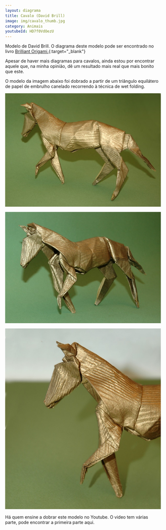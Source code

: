 ```yaml
---
layout: diagrama
title: Cavalo (David Brill)
image: img/cavalo_thumb.jpg
category: Animais
youtubeId: HD7f0VdOezU
---
```


Modelo de David Brill. O diagrama deste modelo pode ser encontrado no livro [Brilliant Origami.](https://www.amazon.co.uk/Brilliant-Origami-Collection-Original-Designs/dp/0870408968/ref=as_li_ss_tl?s=books&ie=UTF8&qid=1522480701&sr=1-10&keywords=david+brill&linkCode=ll1&tag=dobrarpapel-21&linkId=d81e37feab0fd392f8df746ba484c69e){:target="_blank"} 

Apesar de haver mais diagramas para cavalos, ainda estou por encontrar aquele que, na minha opinião, dê um resultado mais real que mais bonito que este.

O modelo da imagem abaixo foi dobrado a partir de um triângulo equilátero de papel de embrulho canelado recorrendo à técnica de wet folding.

![Cavalo](../img/cavalo2.jpg)

![Cavalo](../img/cavalo3.jpg)

![Cavalo](../img/cavalo.jpg)

Há quem ensine a dobrar este modelo no Youtube. O video tem várias parte, pode encontrar a primeira parte aqui.